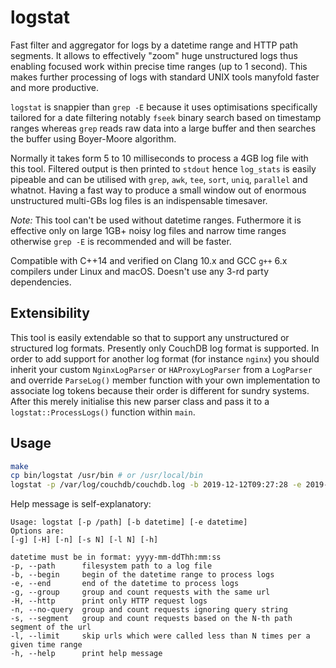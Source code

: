 # logstat

Fast filter and aggregator for logs by a datetime range and HTTP path segments. It allows to effectively "zoom" huge unstructured logs thus enabling focused work within precise time ranges (up to 1 second). This makes further processing of logs with standard UNIX tools manyfold faster and more productive.

`logstat` is snappier than `grep -E` because it uses optimisations specifically tailored for a date filtering notably `fseek` binary search based on timestamp ranges whereas `grep` reads raw data into a large buffer and then searches the buffer using Boyer-Moore algorithm.

Normally it takes form 5 to 10 milliseconds to process a 4GB log file with this tool. Filtered output is then printed to `stdout` hence `log_stats` is easily pipeable and can be utilised with `grep`, `awk`, `tee`, `sort`, `uniq`, `parallel` and whatnot. Having a fast way to produce a small window out of enormous unstructured multi-GBs log files is an indispensable timesaver.

*Note:* This tool can't be used without datetime ranges. Futhermore it is effective only on large 1GB+ noisy log files and narrow time ranges otherwise `grep -E` is recommended and will be faster.

Compatible with C++14 and verified on Clang 10.x and GCC `g++` 6.x compilers under Linux and macOS. Doesn't use any 3-rd party dependencies.

## Extensibility

This tool is easily extendable so that to support any unstructured or structured log formats. Presently only CouchDB log format is supported. In order to add support for another log format (for instance `nginx`) you should inherit your custom `NginxLogParser` or `HAProxyLogParser` from a `LogParser` and override `ParseLog()` member function with your own implementation to associate log tokens because their order is different for sundry systems. After this merely initialise this new parser class and pass it to a `logstat::ProcessLogs()` function within `main`.


## Usage

```bash
make
cp bin/logstat /usr/bin # or /usr/local/bin
logstat -p /var/log/couchdb/couchdb.log -b 2019-12-12T09:27:28 -e 2019-12-12T09:27:29
```

Help message is self-explanatory:
```
Usage: logstat [-p /path] [-b datetime] [-e datetime]
Options are:
[-g] [-H] [-n] [-s N] [-l N] [-h]

datetime must be in format: yyyy-mm-ddThh:mm:ss
-p, --path      filesystem path to a log file
-b, --begin     begin of the datetime range to process logs
-e, --end       end of the datetime to process logs
-g, --group     group and count requests with the same url
-H, --http      print only HTTP request logs
-n, --no-query  group and count requests ignoring query string
-s, --segment   group and count requests based on the N-th path segment of the url
-l, --limit     skip urls which were called less than N times per a given time range
-h, --help      print help message

```
